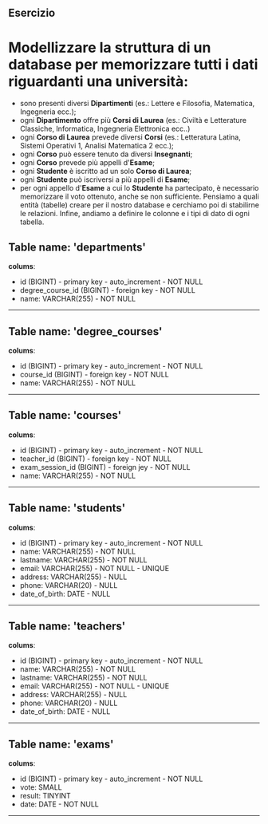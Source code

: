 ## Esercizio

# Modellizzare la struttura di un database per memorizzare tutti i dati riguardanti una università:

- sono presenti diversi **Dipartimenti** (es.: Lettere e Filosofia, Matematica, Ingegneria ecc.);
- ogni **Dipartimento** offre più **Corsi di Laurea** (es.: Civiltà e Letterature Classiche, Informatica, Ingegneria Elettronica ecc..)
- ogni **Corso di Laurea** prevede diversi **Corsi** (es.: Letteratura Latina, Sistemi Operativi 1, Analisi Matematica 2 ecc.);
- ogni **Corso** può essere tenuto da diversi **Insegnanti**;
- ogni **Corso** prevede più appelli d'**Esame**;
- ogni **Studente** è iscritto ad un solo **Corso di Laurea**;
- ogni **Studente** può iscriversi a più appelli di **Esame**;
- per ogni appello d'**Esame** a cui lo **Studente** ha partecipato, è necessario memorizzare il voto ottenuto, anche se non sufficiente. Pensiamo a quali entità (tabelle) creare per il nostro database e cerchiamo poi di stabilirne le relazioni. Infine, andiamo a definire le colonne e i tipi di dato di ogni tabella.

## Table name: 'departments'

**colums**:

- id (BIGINT) - primary key - auto_increment - NOT NULL
- degree_course_id (BIGINT) - foreign key - NOT NULL
- name: VARCHAR(255) - NOT NULL

--------------------------------------------------------------

## Table name: 'degree_courses'

**colums**:

- id (BIGINT) - primary key - auto_increment - NOT NULL
- course_id (BIGINT) - foreign key - NOT NULL
- name: VARCHAR(255) - NOT NULL

--------------------------------------------------------------

## Table name: 'courses'

**colums**:

- id (BIGINT) - primary key - auto_increment - NOT NULL
- teacher_id (BIGINT) - foreign key - NOT NULL
- exam_session_id (BIGINT) - foreign jey - NOT NULL
- name: VARCHAR(255) - NOT NULL

--------------------------------------------------------------

## Table name: 'students'

**colums**:

- id (BIGINT) - primary key - auto_increment - NOT NULL
- name: VARCHAR(255) - NOT NULL
- lastname: VARCHAR(255) - NOT NULL
- email: VARCHAR(255) - NOT NULL - UNIQUE
- address: VARCHAR(255) - NULL
- phone: VARCHAR(20) - NULL
- date_of_birth: DATE - NULL

--------------------------------------------------------------

## Table name: 'teachers'

**colums**:

- id (BIGINT) - primary key - auto_increment - NOT NULL
- name: VARCHAR(255) - NOT NULL
- lastname: VARCHAR(255) - NOT NULL
- email: VARCHAR(255) - NOT NULL - UNIQUE
- address: VARCHAR(255) - NULL
- phone: VARCHAR(20) - NULL
- date_of_birth: DATE - NULL

--------------------------------------------------------------

## Table name: 'exams'

**colums**:

- id (BIGINT) - primary key - auto_increment - NOT NULL
- vote: SMALL
- result: TINYINT
- date: DATE - NOT NULL

--------------------------------------------------------------